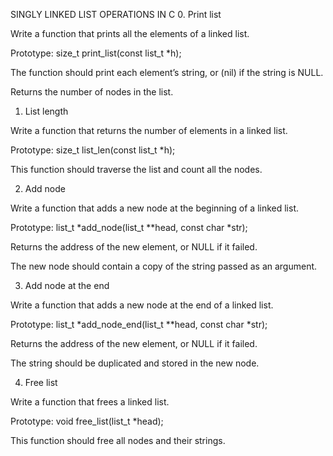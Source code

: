 SINGLY LINKED LIST OPERATIONS IN C
0. Print list

Write a function that prints all the elements of a linked list.

Prototype: size_t print_list(const list_t *h);

The function should print each element’s string, or (nil) if the string is NULL.

Returns the number of nodes in the list.

1. List length

Write a function that returns the number of elements in a linked list.

Prototype: size_t list_len(const list_t *h);

This function should traverse the list and count all the nodes.

2. Add node

Write a function that adds a new node at the beginning of a linked list.

Prototype: list_t *add_node(list_t **head, const char *str);

Returns the address of the new element, or NULL if it failed.

The new node should contain a copy of the string passed as an argument.

3. Add node at the end

Write a function that adds a new node at the end of a linked list.

Prototype: list_t *add_node_end(list_t **head, const char *str);

Returns the address of the new element, or NULL if it failed.

The string should be duplicated and stored in the new node.

4. Free list

Write a function that frees a linked list.

Prototype: void free_list(list_t *head);

This function should free all nodes and their strings.
